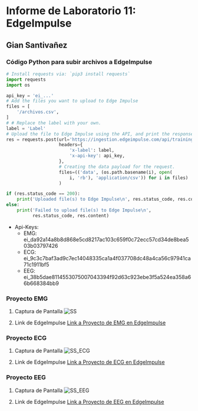 # Informe de Laboratorio 11: EdgeImpulse
## Gian Santivañez

### Código Python para subir archivos a EdgeImpulse
```python
# Install requests via: `pip3 install requests`
import requests
import os

api_key = 'ei_...'
# Add the files you want to upload to Edge Impulse
files = [
    '/archivos.csv',
]
# # Replace the label with your own.
label = 'Label'
# Upload the file to Edge Impulse using the API, and print the response.
res = requests.post(url='https://ingestion.edgeimpulse.com/api/training/files',
                    headers={
                        'x-label': label,
                        'x-api-key': api_key,
                    },
                    # Creating the data payload for the request.
                    files=(('data', (os.path.basename(i), open(
                        i, 'rb'), 'application/csv')) for i in files)
                    )

if (res.status_code == 200):
    print('Uploaded file(s) to Edge Impulse\n', res.status_code, res.content)
else:
    print('Failed to upload file(s) to Edge Impulse\n',
          res.status_code, res.content)
 ```

* Api-Keys:
    - EMG: ei_da92a14a8b8d868e5cd8217ac103c659f0c72ecc57cd34de8bea503b03797426
    - ECG: ei_9c3c7baf3ad9c7ec14048335ca1a4f037708dc48a4ca56c97941ca71c1911bf5
    - EEG: ei_38b5dae8114553075007043394f92d63c923ebe3f5a524ea358a66b668384bb9


### Proyecto EMG
1. Captura de Pantalla
![SS](https://github.com/adri201022/ISB-Grupo-11/assets/100977549/4bfdb5d2-5a1f-48bf-b84e-38c31195bcaf)

2. Link de EdgeImpulse
[Link a Proyecto de EMG en EdgeImpulse](https://studio.edgeimpulse.com/public/431189/live)

### Proyecto ECG
1. Captura de Pantalla
![SS_ECG](https://github.com/adri201022/ISB-Grupo-11/assets/100977549/87937a65-f056-4240-b0ed-47b088e445ec)

2. Link de EdgeImpulse
[Link a Proyecto de ECG en EdgeImpulse](https://studio.edgeimpulse.com/public/431273/live)

### Proyecto EEG
1. Captura de Pantalla
![SS_EEG](https://github.com/adri201022/ISB-Grupo-11/assets/100977549/3e27dafe-a7a8-483c-9674-2e2c7c2e1d08)

2. Link de EdgeImpulse
[Link a Proyecto de EEG en EdgeImpulse](https://studio.edgeimpulse.com/public/431294/live)
